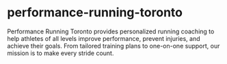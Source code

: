 # performance-running-toronto
Performance Running Toronto provides personalized running coaching to help athletes of all levels improve performance, prevent injuries, and achieve their goals. From tailored training plans to one-on-one support, our mission is to make every stride count.
